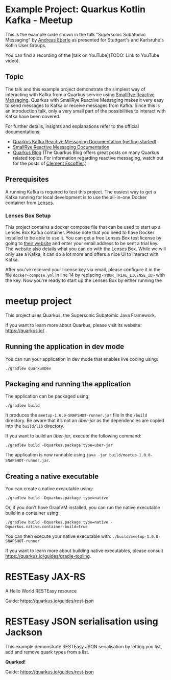 # Example Project: Quarkus Kotlin Kafka - Meetup

This is the example code shown in the talk "Supersonic Subatomic Messaging" by [Andreas Eberle](https://github.com/andreas-eberle) 
as presented for Stuttgart's and Karlsruhe's Kotlin User Groups.

You can find a recording of the [talk on YouTube](TODO: Link to YouTube video).

## Topic

The talk and this example project demonstrate the simplest way of interacting with Kafka from a Quarkus service using [SmallRye Reactive Messaging](https://smallrye.io/smallrye-reactive-messaging/smallrye-reactive-messaging/2/index.html).
Quarkus with SmallRye Reactive Messaging makes it very easy to send messages to Kafka or receive messages from Kafka. 
Since this is an introduction talk, only a very small part of the possibilities to interact with Kafka have been covered.

For further details, insights and explanations refer to the official documentations:
* [Quarkus Kafka Reactive Messaging Documentation (getting started)](https://quarkus.io/guides/kafka)
* [SmallRye Reactive Messaging Documentation](https://smallrye.io/smallrye-reactive-messaging/smallrye-reactive-messaging/2/index.html)
* [Quarkus Blog](https://quarkus.io/blog/index.html) (The Quarkus Blog offers great posts on many Quarkus related topics. For information regarding reactive messaging, watch out for the posts of [Clement Escoffier](https://github.com/cescoffier).)


## Prerequisites

A running Kafka is required to test this project. 
The easiest way to get a Kafka running for local development is to use the all-in-one Docker container from [Lenses](https://lenses.io).

### Lenses Box Setup
This project contains a docker compose file that can be used to start up a Lenses Box Kafka container. 
Please note that you need to have Docker installed to be able to use it.
You can get a free Lenses Box test license by going to [their website](https://lenses.io/box/) and enter your email address to be sent a trial key. 
The website also details what you can do with the Lenses Box.
While we will only use a Kafka, it can do a lot more and offers a nice UI to interact with Kafka.

After you've received your license key via email, please configure it in the file `docker-compose.yml` in line 14 by replacing `<YOUR_TRIAL_LICENSE_ID>` with the key. 
Now you're ready to start up the Lenses Box by either running the 





# meetup project

This project uses Quarkus, the Supersonic Subatomic Java Framework.

If you want to learn more about Quarkus, please visit its website: https://quarkus.io/ .

## Running the application in dev mode

You can run your application in dev mode that enables live coding using:
```shell script
./gradlew quarkusDev
```

## Packaging and running the application

The application can be packaged using:
```shell script
./gradlew build
```
It produces the `meetup-1.0.0-SNAPSHOT-runner.jar` file in the `/build` directory.
Be aware that it’s not an _über-jar_ as the dependencies are copied into the `build/lib` directory.

If you want to build an _über-jar_, execute the following command:
```shell script
./gradlew build -Dquarkus.package.type=uber-jar
```

The application is now runnable using `java -jar build/meetup-1.0.0-SNAPSHOT-runner.jar`.

## Creating a native executable

You can create a native executable using: 
```shell script
./gradlew build -Dquarkus.package.type=native
```

Or, if you don't have GraalVM installed, you can run the native executable build in a container using: 
```shell script
./gradlew build -Dquarkus.package.type=native -Dquarkus.native.container-build=true
```

You can then execute your native executable with: `./build/meetup-1.0.0-SNAPSHOT-runner`

If you want to learn more about building native executables, please consult https://quarkus.io/guides/gradle-tooling.

# RESTEasy JAX-RS

<p>A Hello World RESTEasy resource</p>

Guide: https://quarkus.io/guides/rest-json

# RESTEasy JSON serialisation using Jackson

<p>This example demonstrate RESTEasy JSON serialisation by letting you list, add and remove quark types from a list.</p>
<p><b>Quarked!</b></p>

Guide: https://quarkus.io/guides/rest-json
